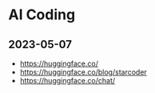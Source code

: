 # AI Coding

## 2023-05-07

* https://huggingface.co/
* https://huggingface.co/blog/starcoder
* https://huggingface.co/chat/

